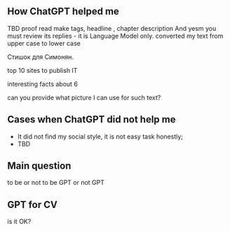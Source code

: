 ## How ChatGPT helped me 
TBD
proof read
make tags, headline , chapter description
And yesm you must review its replies - it is Language Model only.
converted my text from upper case to lower case

Стишок для Симонян. 

top 10 sites to publish IT 

interesting facts about 6

can you provide what picture I can use for such text?


## Cases when ChatGPT did not help me 
- It did not find my social style, it is not easy task honestly;
- TBD

## Main question
to be or not to be GPT or not GPT

## GPT for CV 
 is it OK?